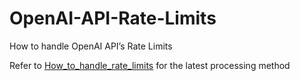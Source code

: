 # OpenAI-API-Rate-Limits
How to handle OpenAI API’s Rate Limits

Refer to [How_to_handle_rate_limits](https://github.com/openai/openai-cookbook/blob/main/examples/How_to_handle_rate_limits.ipynb) for the latest processing method
